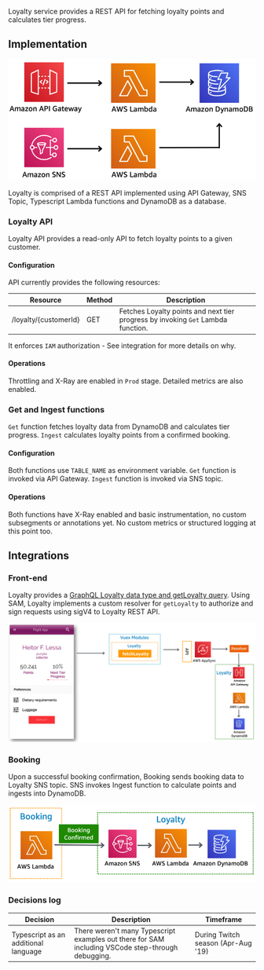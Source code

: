 
Loyalty service provides a REST API for fetching loyalty points and calculates tier progress.

## Implementation

![Loyalty Infrastructure Architecture](../../../media/loyalty-infra-architecture.png)

Loyalty is comprised of a REST API implemented using API Gateway, SNS Topic, Typescript Lambda functions and DynamoDB as a database.

### Loyalty API

Loyalty API provides a read-only API to fetch loyalty points to a given customer. 

#### Configuration

API currently provides the following resources:

Resource | Method | Description
------------------------------------------------- | ---------------------- | --------------------------------------------------------------------
/loyalty/{customerId} | GET | Fetches Loyalty points and next tier progress by invoking `Get` Lambda function.

It enforces `IAM` authorization - See integration for more details on why.

#### Operations

Throttling and X-Ray are enabled in `Prod` stage. Detailed metrics are also enabled.

### Get and Ingest functions

`Get` function fetches loyalty data from DynamoDB and calculates tier progress. `Ingest` calculates loyalty points from a confirmed booking.

#### Configuration

Both functions use `TABLE_NAME` as environment variable. `Get` function is invoked via API Gateway. `Ingest` function is invoked via SNS topic.

#### Operations

Both functions have X-Ray enabled and basic instrumentation, no custom subsegments or annotations yet. No custom metrics or structured logging at this point too.

## Integrations

### Front-end

Loyalty provides a [GraphQL Loyalty data type and getLoyalty query](../../../amplify/backend/api/awsserverlessairline/schema.graphql). Using SAM, Loyalty implements a custom resolver for `getLoyalty` to authorize and sign requests using sigV4 to Loyalty REST API.

![Loyalty front-end integration](../../../media/loyalty-frontend-integration.png)

### Booking

Upon a successful booking confirmation, Booking sends booking data to Loyalty SNS topic. SNS invokes Ingest function to calculate points and ingests into DynamoDB.

![Booking integration](../../../media/loyalty-booking-integration.png)


### Decisions log

Decision | Description | Timeframe
------------------------------------------------- | --------------------------------------------------------------------------------- | -------------------------------------------------
Typescript as an additional language | There weren't many Typescript examples out there for SAM including VSCode step-through debugging. | During Twitch season (Apr-Aug '19)

